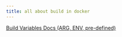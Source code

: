 ```yaml
---
title: all about build in docker
---
```


[Build Variables Docs (ARG, ENV, pre-defined)](https://docs.docker.com/build/building/variables/)
